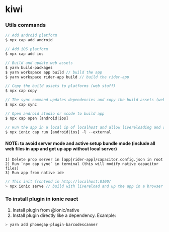 # kiwi

### Utils commands

```javascript
// Add android platform
$ npx cap add android

// Add iOS platform
$ npx cap add ios

// Build and update web assets
$ yarn build-packages
$ yarn workspace app build // build the app
$ yarn workspace rider-app build // build the rider-app

// Copy the build assets to platforms (web stuff)
$ npx cap copy

// The sync command updates dependencies and copy the build assets (web and native stuff)
$ npx cap sync

// Open android studio or xcode to build app
$ npx cap open [android|ios]

// Run the app in a local ip of localhost and allow livereloading and sync files
$ npx ionic cap run [android|ios] -l --external

```

#### NOTE: to avoid server mode and active setup bundle mode (include all web files in app and get up app without local server)

    1) Delete prop server in [app|rider-app]/capacitor.config.json in root
    2) Run `npx cap sync` in terminal (this will modify native capacitor files)
    3) Run app from native ide

```javascript
// This init frontend in http://localhost:8100/
> npx ionic serve // build with livereload and up the app in a browser
```

### To install plugin in ionic react

1. Install plugin from @ionic/native
2. Install plugin directly like a dependency. Example:

```javascript
> yarn add phonegap-plugin-barcodescanner
```
